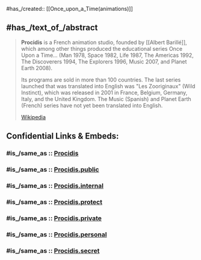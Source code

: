 #has_/created:: [[Once_upon_a_Time(animations)]] 

## #has_/text_of_/abstract 

> **Procidis** is a French animation studio, founded by [[Albert Barillé]], 
> which among other things produced the educational series Once Upon a Time... 
> (Man 1978, Space 1982, Life 1987, The Americas 1992, The Discoverers 1994, 
> The Explorers 1996, Music 2007, and Planet Earth 2008). 
> 
> Its programs are sold in more than 100 countries. 
> The last series launched that was translated into English was "Les Zooriginaux" (Wild Instinct), 
> which was released in 2001 in France, Belgium, Germany, Italy, and the United Kingdom. 
> The Music (Spanish) and Planet Earth (French) series have not yet been translated into English.
>
> [Wikipedia](https://en.wikipedia.org/wiki/Procidis)


## Confidential Links & Embeds: 

### #is_/same_as :: [Procidis](/_Standards/Society/Communication/Media/Movie/Movie-Genre/Animation/Anime/Procidis.md) 

### #is_/same_as :: [Procidis.public](/_public/Society/Communication/Media/Movie/Movie-Genre/Animation/Anime/Procidis.public.md) 

### #is_/same_as :: [Procidis.internal](/_internal/Society/Communication/Media/Movie/Movie-Genre/Animation/Anime/Procidis.internal.md) 

### #is_/same_as :: [Procidis.protect](/_protect/Society/Communication/Media/Movie/Movie-Genre/Animation/Anime/Procidis.protect.md) 

### #is_/same_as :: [Procidis.private](/_private/Society/Communication/Media/Movie/Movie-Genre/Animation/Anime/Procidis.private.md) 

### #is_/same_as :: [Procidis.personal](/_personal/Society/Communication/Media/Movie/Movie-Genre/Animation/Anime/Procidis.personal.md) 

### #is_/same_as :: [Procidis.secret](/_secret/Society/Communication/Media/Movie/Movie-Genre/Animation/Anime/Procidis.secret.md)

